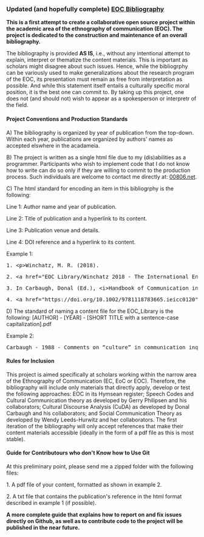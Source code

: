 <!DOCTYPE html>
<html>
   <head>
      <h3>Updated (and hopefully complete) <a href="https://nimshav.github.io/EthnoComm-Repository/">EOC Bibliography</a></h3>
      <p><b>This is a first attempt to create a collaborative open source project within the academic area of the ethnography of communication (EOC). The project is dedicated to the construction and maintenance of an overall bibliography.</b></p>
      <p>The bibliography is provided <b>AS IS</b>, i.e., without any intentional attempt to explain, interpret or thematize the content materials. This is important as scholars might disagree about such issues. Hence, while the bibliogrphy can be variously used to make generalizations about the research program of the EOC, its presentation must remain as free from interpretation as possible. And while this statement itself entails a culturally specific moral position, it is the best one can commit to. By taking up this project, one does not (and should not) wish to appear as a spokesperson or interpretr of the field.</p>  
   </head>
   <body>
      <p><h4>Project Conventions and Production Standards</h4></p>
      <p>A) The bibliography is organized by year of publication from the top-down. Within each year, publications are organized by authors' names as accepted elswhere in the acadameia.</p>
      <p>B) The project is written as a single html file due to my (dis)abilities as a programmer. Participants who wish to implement code that I do not know how to write can do so only if they are willing to commit to the production process. Such individuals are welcome to contact me directly at: <a href="https://00806.net/?page_id=7">00806.net</a>.</p>       
      <p>C) The html standard for encoding an item in this bibliogrphy is the following:</p>
      <p>Line 1: Author name and year of publication.</p>
      <p>Line 2: Title of publication and a hyperlink to its content.</p>
      <p>Line 3: Publication venue and details.</p>
      <p>Line 4: DOI reference and a hyperlink to its content.</p>
      <p>Example 1:</p>
      <pre>1. &lt;p&gt;Winchatz, M. R. (2018).</pre>
      <pre>2. &lt;a href=&quot;EOC_Library/Winchatz 2018 - The International Encyclopedia of Intercultural Communication.pdf&quot;&gt; Ethnography of cultural communication&lt;/a&gt;.</pre>
      <pre>3. In Carbaugh, Donal (Ed.), &lt;i&gt;Handbook of Communication in Cross-Cultural Perspective&lt;/i&gt; (pp. 65-75). Routledge.</pre>
      <pre>4. &lt;a href=&quot;https://doi.org/10.1002/9781118783665.ieicc0120&quot;&gt;https://doi.org/10.1002/9781118783665.ieicc0120&lt;/a&gt;&lt;/p&gt;</pre>
      <p>D) The standard of naming a content file for the EOC_Library is the following: [AUTHOR] - [YEAR] - [SHORT TITLE with a sentence-case capitalization].pdf 
      <p>Example 2:</p>
      <pre>Carbaugh - 1988 - Comments on “culture” in communication inquiry.pdf</pre>    
      <p><h4>Rules for Inclusion</h4></p>
      <p>This project is aimed specifically at scholars working within the narrow area of the Ethnography of Communication (EC, EoC or EOC). Therefore, the bibliography will include only materials that directly apply, develop or test the following approaches: EOC in its Hymsean register; Speech Codes and Cultural Communication theory as developed by Gerry Philipsen and his collaborators; Cultural Discourse Analysis (CuDA) as developed by Donal Carbaugh and his collaborators; and Social Communication Theory as developed by Wendy Leeds-Hurwitz and her collaborators. The first iteration of the bibliography will only accept references that make their content materials accessible (ideally in the form of a pdf file as this is most stable).</p> 
      <p><h4>Guide for Contributours who don't Know how to Use Git</h4></p>
      <p>At this preliminary point, please send me a zipped folder with the following files:</p>
      <p>1. A pdf file of your content, formatted as shown in example 2.</p>
      <p>2. A txt file that contains the publication's reference in the html format described in example 1 (if possible).</p> 
      <p><b>A more complete guide that explains how to report on and fix issues directly on Github, as well as to contribute code to the project will be published in the near future.</b><p>
   </body>
</html>
   		      